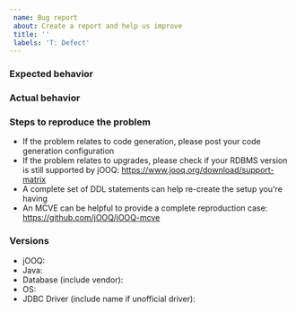 ```yaml
---
 name: Bug report
 about: Create a report and help us improve
 title: ''
 labels: 'T: Defect'
---
```


### Expected behavior

### Actual behavior

### Steps to reproduce the problem

- If the problem relates to code generation, please post your code generation configuration
- If the problem relates to upgrades, please check if your RDBMS version is still supported by jOOQ: https://www.jooq.org/download/support-matrix
- A complete set of DDL statements can help re-create the setup you're having
- An MCVE can be helpful to provide a complete reproduction case: https://github.com/jOOQ/jOOQ-mcve

### Versions

- jOOQ:
- Java:
- Database (include vendor):
- OS:
- JDBC Driver (include name if unofficial driver):
